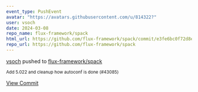 ```yaml
---
event_type: PushEvent
avatar: "https://avatars.githubusercontent.com/u/814322?"
user: vsoch
date: 2024-03-08
repo_name: flux-framework/spack
html_url: https://github.com/flux-framework/spack/commit/e3fe6bc0f72d8e9aad42b3c2fb74d886eab5093c
repo_url: https://github.com/flux-framework/spack
---
```


<a href='https://github.com/vsoch' target='_blank'>vsoch</a> pushed to <a href='https://github.com/flux-framework/spack' target='_blank'>flux-framework/spack</a>

<small>Add 5.022 and cleanup how autoconf is done (#43085)</small>

<a href='https://github.com/flux-framework/spack/commit/e3fe6bc0f72d8e9aad42b3c2fb74d886eab5093c' target='_blank'>View Commit</a>